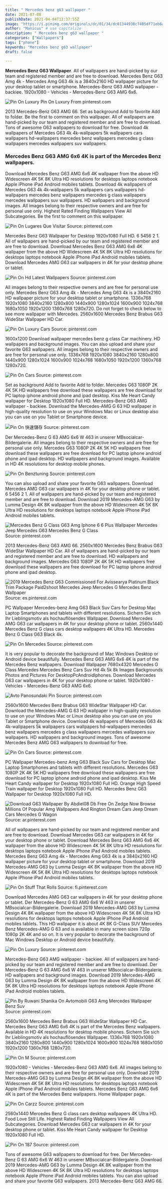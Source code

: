 ```yaml
---
title: " Mercedes benz g63 wallpaper "
date: 2021-07-08
publishDate: 2021-04-04T12:37:55Z
image: "https://i.pinimg.com/originals/dc/01/34/dc01344938c7405df71eb6a01a0d565d.png"
author: "Manicus" # use capitalize
description: " Mercedes benz g63 wallpaper "
categories: ["Wallpapers"]
tags: ["phone"]
keywords: "Mercedes benz g63 wallpaper"
draft: false

---
```



**Mercedes Benz G63 Wallpaper**. All of wallpapers are hand-picked by our team and registered member and are free to download. Mercedes Benz G63 Amg 4k - Mercedes Amg G63 4k is a 3840x2160 HD wallpaper picture for your desktop tablet or smartphone. Mercedes-Benz G63 AMG wallpaper - backiee. 1920x1080 - Vehicles - Mercedes-Benz G63 AMG 6x6.

![Pin On Luxury](https://i.pinimg.com/736x/3a/ee/08/3aee086f7cd927f70d7dd5e405a89651.jpg "Pin On Luxury")
Pin On Luxury From pinterest.com


2013 Mercedes-Benz G63 AMG 66. Set as background Add to favorite Add to folder. Be the first to comment on this wallpaper. All of wallpapers are hand-picked by our team and registered member and are free to download. Tons of awesome G63 wallpapers to download for free. Download 4k wallpapers of Mercedes G63 4k 4k-wallpapers 5k wallpapers cars wallpapers hd-wallpapers mercedes benz wallpapers mercedes g class wallpapers mercedes wallpapers suv wallpapers.

### Mercedes Benz G63 AMG 6x6 4K is part of the Mercedes Benz wallpapers.

Download Mercedes Benz G63 AMG 6x6 4K wallpaper from the above HD Widescreen 4K 5K 8K Ultra HD resolutions for desktops laptops notebook Apple iPhone iPad Android mobiles tablets. Download 4k wallpapers of Mercedes G63 4k 4k-wallpapers 5k wallpapers cars wallpapers hd-wallpapers mercedes benz wallpapers mercedes g class wallpapers mercedes wallpapers suv wallpapers. HD wallpapers and background images. All images belong to their respective owners and are free for personal use only. Highest Rated Finding Wallpapers View All Subcategories. Be the first to comment on this wallpaper.


![Pin On Lugares Que Visitar](https://i.pinimg.com/originals/67/a5/78/67a578df79acb713cd32506298c2cd15.jpg "Pin On Lugares Que Visitar")
Source: pinterest.com

Mercedes Benz G63 Wallpaper for Desktop 1920x1080 Full HD. 6 5456 2 1. All of wallpapers are hand-picked by our team and registered member and are free to download. Download Mercedes Benz G63 AMG 6x6 4K wallpaper from the above HD Widescreen 4K 5K 8K Ultra HD resolutions for desktops laptops notebook Apple iPhone iPad Android mobiles tablets. Download Mercedes AMG G63 car wallpapers in 4K for your desktop phone or tablet.

![Pin On Hd Latest Wallpapers](https://i.pinimg.com/originals/e1/63/e9/e163e9d689e048dd1c1524ede72d9dac.jpg "Pin On Hd Latest Wallpapers")
Source: pinterest.com

All images belong to their respective owners and are free for personal use only. Mercedes Benz G63 Amg 4k - Mercedes Amg G63 4k is a 3840x2160 HD wallpaper picture for your desktop tablet or smartphone. 1336x768 1920x1080 3840x2160 1280x800 1440x900 1280x1024 1600x900 1024x768 1680x1050 1920x1200 1360x768 1280x720. Do not forget to check below to see more wallpaper with Mercedes. 2560x1600 Mercedes Benz Brabus G63 WideStar Wallpaper HD Car.

![Pin On Luxury Cars](https://i.pinimg.com/736x/4d/eb/e3/4debe3fab366a33c9646055afa3f9099.jpg "Pin On Luxury Cars")
Source: pinterest.com

1600x1200 Download wallpaper mercedes benz g class Car machinery. HD wallpapers and background images. You can also upload and share your favorite G63 wallpapers. All images belong to their respective owners and are free for personal use only. 1336x768 1920x1080 3840x2160 1280x800 1440x900 1280x1024 1600x900 1024x768 1680x1050 1920x1200 1360x768 1280x720.

![Pin On Cars](https://i.pinimg.com/originals/53/2b/e9/532be9d0e0c2a2978e5a588d8112eebd.png "Pin On Cars")
Source: pinterest.com

Set as background Add to favorite Add to folder. Mercedes G63 1080P 2K 4K 5K HD wallpapers free download these wallpapers are free download for PC laptop iphone android phone and ipad desktop. Kiss Me Heart Candy wallpaper for Desktop 1920x1080 Full HD. Mercedes-Benz G63 AMG wallpaper - backiee. Download the Mercedes-AMG G 63 HD wallpaper in high-quality resolution to use on your Windows Mac or Linux desktop also you can use on you Tablet or Smartphone device.

![Pin On 快速儲存](https://i.pinimg.com/originals/4b/7c/03/4b7c037158f13312857b6d201802771e.jpg "Pin On 快速儲存")
Source: pinterest.com

Der Mercedes-Benz G 63 AMG 6x6 W 463 in unserer MBsocialcar-Bildergalerie. All images belong to their respective owners and are free for personal use only. Mercedes G63 1080P 2K 4K 5K HD wallpapers free download these wallpapers are free download for PC laptop iphone android phone and ipad desktop. HD wallpapers and background images. Available in HD 4K resolutions for desktop mobile phones.

![Pin On Benztuning](https://i.pinimg.com/originals/39/6e/e4/396ee49fbb1494a94400b25088f2b002.jpg "Pin On Benztuning")
Source: pinterest.com

You can also upload and share your favorite G63 wallpapers. Download Mercedes AMG G63 car wallpapers in 4K for your desktop phone or tablet. 6 5456 2 1. All of wallpapers are hand-picked by our team and registered member and are free to download. Download 2019 Mercedes-AMG G63 by Lumma Design 4K 8K wallpaper from the above HD Widescreen 4K 5K 8K Ultra HD resolutions for desktops laptops notebook Apple iPhone iPad Android mobiles tablets.

![Mercedes Benz G Class G63 Amg Iphone 6 6 Plus Wallpaper Mercedes Jeep Mercedes G63 Mercedes Benz G Class](https://i.pinimg.com/originals/af/73/64/af73641375df1ea0d8c17730fbab1759.jpg "Mercedes Benz G Class G63 Amg Iphone 6 6 Plus Wallpaper Mercedes Jeep Mercedes G63 Mercedes Benz G Class")
Source: pinterest.com

2013 Mercedes-Benz G63 AMG 66. 2560x1600 Mercedes Benz Brabus G63 WideStar Wallpaper HD Car. All of wallpapers are hand-picked by our team and registered member and are free to download. HD wallpapers and background images. Mercedes G63 1080P 2K 4K 5K HD wallpapers free download these wallpapers are free download for PC laptop iphone android phone and ipad desktop.

![2019 Mercedes Benz G63 Commissioned For Avissearya Platinum Black Trim Package Paid2shoot Mercedes Jeep Mercedes G Mercedes Benz Wallpaper](https://i.pinimg.com/originals/36/85/97/3685974f49ae3485b9e71549c798388f.jpg "2019 Mercedes Benz G63 Commissioned For Avissearya Platinum Black Trim Package Paid2shoot Mercedes Jeep Mercedes G Mercedes Benz Wallpaper")
Source: es.pinterest.com

PC Wallpaper Mercedes-benz Amg G63 Black Suv Cars for Desktop Mac Laptop Smartphones and tablets with different resolutions. Sichern Sie sich Ihr Lieblingsmotiv als hochauflösendes Wallpaper. Download Mercedes AMG G63 car wallpapers in 4K for your desktop phone or tablet. 2560x1440 Mercedes Benz G class cars desktop wallpapers 4K Ultra HD. Mercedes Benz G Class G63 Black 4k.

![Pin On Mercedes](https://i.pinimg.com/originals/3b/64/d1/3b64d108cf6c1f1d977996ae15ddc7b3.png "Pin On Mercedes")
Source: pinterest.com

It is very popular to decorate the background of Mac Windows Desktop or Android device beautifully. Mercedes Benz G63 AMG 6x6 4K is part of the Mercedes Benz wallpapers. Download Wallpaper 7680x4320 Mercedes G Class Mercedes Mercedes Benz Cars Suv Hd 4k 5k 8k Images Backgrounds Photos and Pictures For DesktopPcAndroidIphones. Download Mercedes G63 car wallpapers in 4K for your desktop phone or tablet. 1920x1080 - Vehicles - Mercedes-Benz G63 AMG 6x6.

![Avto Panosundaki Pin](https://i.pinimg.com/originals/cf/c0/5a/cfc05a9833bcc9d128ebe00f3b198e0f.jpg "Avto Panosundaki Pin")
Source: pinterest.com

2560x1600 Mercedes Benz Brabus G63 WideStar Wallpaper HD Car. Download the Mercedes-AMG G 63 HD wallpaper in high-quality resolution to use on your Windows Mac or Linux desktop also you can use on you Tablet or Smartphone device. Download 4k wallpapers of Mercedes G63 4k 4k-wallpapers 5k wallpapers cars wallpapers hd-wallpapers mercedes benz wallpapers mercedes g class wallpapers mercedes wallpapers suv wallpapers. HD wallpapers and background images. Tons of awesome Mercedes Benz AMG G63 wallpapers to download for free.

![Pin On Cars](https://i.pinimg.com/originals/05/4a/c6/054ac62c3d51e980b16b9b18a4fac474.png "Pin On Cars")
Source: pinterest.com

PC Wallpaper Mercedes-benz Amg G63 Black Suv Cars for Desktop Mac Laptop Smartphones and tablets with different resolutions. Mercedes G63 1080P 2K 4K 5K HD wallpapers free download these wallpapers are free download for PC laptop iphone android phone and ipad desktop. Kiss Me Heart Candy wallpaper for Desktop 1920x1080 Full HD. Orange High Speed Train wallpaper for Desktop 1920x1080 Full HD. Mercedes Benz G63 Wallpaper for Desktop 1920x1080 Full HD.

![Download G63 Wallpaper By Abdiel08 Db Free On Zedge Now Browse Millions Of Popular Amg Wallpapers And Rington Dream Cars Jeep Dream Cars Mercedes G Wagon](https://i.pinimg.com/736x/e3/79/e4/e379e45c91e906b33d4d39df50221999.jpg "Download G63 Wallpaper By Abdiel08 Db Free On Zedge Now Browse Millions Of Popular Amg Wallpapers And Rington Dream Cars Jeep Dream Cars Mercedes G Wagon")
Source: ar.pinterest.com

All of wallpapers are hand-picked by our team and registered member and are free to download. Download Mercedes G63 car wallpapers in 4K for your desktop phone or tablet. Download Mercedes Benz G63 AMG 6x6 4K wallpaper from the above HD Widescreen 4K 5K 8K Ultra HD resolutions for desktops laptops notebook Apple iPhone iPad Android mobiles tablets. Mercedes Benz G63 Amg 4k - Mercedes Amg G63 4k is a 3840x2160 HD wallpaper picture for your desktop tablet or smartphone. Download 2019 Mercedes-AMG G63 by Lumma Design 4K 8K wallpaper from the above HD Widescreen 4K 5K 8K Ultra HD resolutions for desktops laptops notebook Apple iPhone iPad Android mobiles tablets.

![Pin On Stuff That Rolls](https://i.pinimg.com/474x/57/ff/d1/57ffd10054f41647c66278ae5d0b3e4e.jpg "Pin On Stuff That Rolls")
Source: fi.pinterest.com

Download Mercedes AMG G63 car wallpapers in 4K for your desktop phone or tablet. Der Mercedes-Benz G 63 AMG 6x6 W 463 in unserer MBsocialcar-Bildergalerie. Download 2019 Mercedes-AMG G63 by Lumma Design 4K 8K wallpaper from the above HD Widescreen 4K 5K 8K Ultra HD resolutions for desktops laptops notebook Apple iPhone iPad Android mobiles tablets. This HD wallpaper it is about 4K 8K G-Class SUV Mercedes Benz Mercedes-AMG G 63 and is available in many screen sizes 720p 1080p 2K 4K and so on. It is very popular to decorate the background of Mac Windows Desktop or Android device beautifully.

![Pin On Luxury](https://i.pinimg.com/736x/3a/ee/08/3aee086f7cd927f70d7dd5e405a89651.jpg "Pin On Luxury")
Source: pinterest.com

Mercedes-Benz G63 AMG wallpaper - backiee. All of wallpapers are hand-picked by our team and registered member and are free to download. Der Mercedes-Benz G 63 AMG 6x6 W 463 in unserer MBsocialcar-Bildergalerie. HD wallpapers and background images. Download 2019 Mercedes-AMG G63 by Lumma Design 4K 8K wallpaper from the above HD Widescreen 4K 5K 8K Ultra HD resolutions for desktops laptops notebook Apple iPhone iPad Android mobiles tablets.

![Pin By Ruwani Shanika On Avtomobili G63 Amg Mercedes Wallpaper Benz Suv](https://i.pinimg.com/736x/27/be/73/27be73ab7c0c8089d619124d564616b4.jpg "Pin By Ruwani Shanika On Avtomobili G63 Amg Mercedes Wallpaper Benz Suv")
Source: pinterest.com

2560x1600 Mercedes Benz Brabus G63 WideStar Wallpaper HD Car. Mercedes Benz G63 AMG 6x6 4K is part of the Mercedes Benz wallpapers. Available in HD 4K resolutions for desktop mobile phones. Sichern Sie sich Ihr Lieblingsmotiv als hochauflösendes Wallpaper. 1336x768 1920x1080 3840x2160 1280x800 1440x900 1280x1024 1600x900 1024x768 1680x1050 1920x1200 1360x768 1280x720.

![Pin On M](https://i.pinimg.com/originals/2c/19/d6/2c19d633c296ac53a127d8fc5544b30c.jpg "Pin On M")
Source: pinterest.com

1920x1080 - Vehicles - Mercedes-Benz G63 AMG 6x6. All images belong to their respective owners and are free for personal use only. Download 2019 Mercedes-AMG G63 by Lumma Design 4K 8K wallpaper from the above HD Widescreen 4K 5K 8K Ultra HD resolutions for desktops laptops notebook Apple iPhone iPad Android mobiles tablets. Mercedes Benz G63 AMG 6x6 4K is part of the Mercedes Benz wallpapers. Home Wallpaper page.

![Pin On Carzz](https://i.pinimg.com/originals/a2/04/3a/a2043ab1e905845c5f93b1f8d539cefa.jpg "Pin On Carzz")
Source: pinterest.com

2560x1440 Mercedes Benz G class cars desktop wallpapers 4K Ultra HD. Food Love Still Life. Highest Rated Finding Wallpapers View All Subcategories. Download Mercedes G63 car wallpapers in 4K for your desktop phone or tablet. Kiss Me Heart Candy wallpaper for Desktop 1920x1080 Full HD.

![Pin On 187](https://i.pinimg.com/originals/dc/01/34/dc01344938c7405df71eb6a01a0d565d.png "Pin On 187")
Source: pinterest.com

Tons of awesome G63 wallpapers to download for free. Der Mercedes-Benz G 63 AMG 6x6 W 463 in unserer MBsocialcar-Bildergalerie. Download 2019 Mercedes-AMG G63 by Lumma Design 4K 8K wallpaper from the above HD Widescreen 4K 5K 8K Ultra HD resolutions for desktops laptops notebook Apple iPhone iPad Android mobiles tablets. You can also upload and share your favorite G63 wallpapers. 2013 Mercedes-Benz G63 AMG 66.

